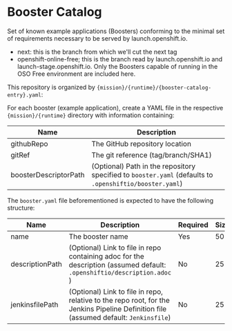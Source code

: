 # Booster Catalog
Set of known example applications (Boosters) conforming to the minimal set of requirements necessary to be served by launch.openshift.io.

- next: this is the branch from which we'll cut the next tag
- openshift-online-free; this is the branch read by launch.openshift.io and launch-stage.openshift.io.  Only the Boosters capable of running in the OSO Free environment are included here.

This repository is organized by `{mission}/{runtime}/{booster-catalog-entry}.yaml`:

For each booster (example application), create a YAML file in the respective `{mission}/{runtime}` directory with information containing:

Name   | Description 
------ | -----------
githubRepo| The GitHub repository location
gitRef | The git reference (tag/branch/SHA1)
boosterDescriptorPath|  (Optional) Path in the repository specified to `booster.yaml` (defaults to `.openshiftio/booster.yaml`)

The `booster.yaml` file beforementioned is expected to have the following structure:

Name   | Description | Required | Size
------ | ----------- | -----    | ----
name | The booster name  |  Yes  |  50
descriptionPath  |  (Optional) Link to file in repo containing adoc for the description (assumed default: `.openshiftio/description.adoc` ) |No  |  255
jenkinsfilePath | (Optional) Link to file in repo, relative to the repo root, for the Jenkins Pipeline Definition file (assumed default: `Jenkinsfile`) | No | 255
